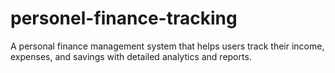 # personel-finance-tracking
A personal finance management system that helps users track their income, expenses, and savings with detailed analytics and reports.
